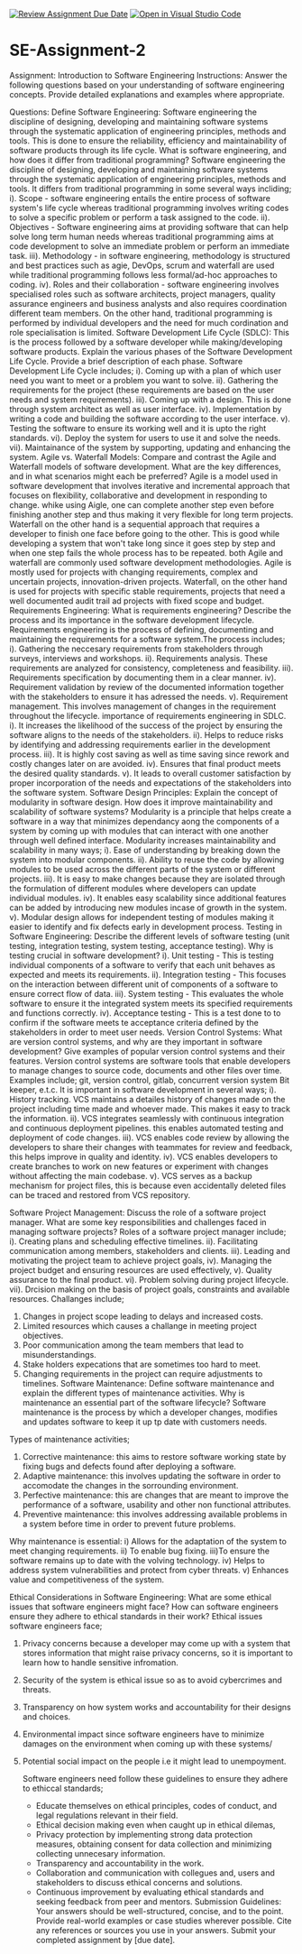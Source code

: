 [![Review Assignment Due Date](https://classroom.github.com/assets/deadline-readme-button-24ddc0f5d75046c5622901739e7c5dd533143b0c8e959d652212380cedb1ea36.svg)](https://classroom.github.com/a/-ucQIGTc)
[![Open in Visual Studio Code](https://classroom.github.com/assets/open-in-vscode-718a45dd9cf7e7f842a935f5ebbe5719a5e09af4491e668f4dbf3b35d5cca122.svg)](https://classroom.github.com/online_ide?assignment_repo_id=15244937&assignment_repo_type=AssignmentRepo)
# SE-Assignment-2
Assignment: Introduction to Software Engineering
Instructions:
Answer the following questions based on your understanding of software engineering concepts. Provide detailed explanations and examples where appropriate.

Questions:
Define Software Engineering:
Software engineering the discipline of designing, developing and maintaining software systems through the systematic application of engineering principles, methods and tools. This is done to ensure the reliability, efficiency and maintainability of software products through its life cycle.
What is software engineering, and how does it differ from traditional programming? Software engineering the discipline of designing, developing and maintaining software systems through the systematic application of engineering principles, methods and tools. It differs from traditional programming in some several ways incliding; i). Scope - software engineering entails the entire process of software system's life cycle whereas traditional programming involves writing codes to solve a specific problem or perform a task assigned to the code. ii). Objectives - Software engineering aims at providing software that can help solve long term human needs whereas traditional programming aims at code development to solve an immediate problem or perform an immediate task. iii). Methodology - in software engineering, methodology is structured and best practices such as agie, DevOps, scrum and waterfall are used while traditional programming follows less formal/ad-hoc approaches to coding. iv). Roles and their collaboration - software engineering involves specialised roles such as software architects, project managers, quality assurance engineers and business analysts and also requires coordination different team members. On the other hand, traditional programming is performed by individual developers and the need for much cordination and role specialisation is limited.
Software Development Life Cycle (SDLC): This is the process followed by a software developer while making/developing software products.
Explain the various phases of the Software Development Life Cycle. Provide a brief description of each phase. Software Development Life Cycle includes; i). Coming up with a plan of which user need you want to meet or a problem you want to solve. ii). Gathering the requirements for the project (these requirements are based on the user needs and system requirements). iii). Coming up with a design. This is done through system architect as well as user interface. iv). Implementation by writing a code and building the software according to the user interface. v). Testing the software to ensure its working well and it is upto the right standards. vi). Deploy the system for users to use it and solve the needs. vii). Maintainance of the system by supporting, updating and enhancing the system.
Agile vs. Waterfall Models: 
Compare and contrast the Agile and Waterfall models of software development. What are the key differences, and in what scenarios might each be preferred?  Agile is a model used in software development that involves iterative and incremental approach that focuses on flexibility, collaborative and development in responding to change. whike using Aigle, one can complete another step even before finishing another step and thus making it very flexible for long term projects. Waterfall on the other hand is a sequential approach that requires a developer to finish one face before going to the other. This is good while developing a system that won't take long since it goes step by step and when one step fails the whole process has to be repeated. both  Agile and waterfall are commonly used software development methodologies. Agile is mostly used for projects with changing requirements, complex and uncertain projects, innovation-driven projects. Waterfall, on the other hand is used for projects with specific stable requirements, projects that need a well documented audit trail ad projects with fixed scope and budget.
Requirements Engineering:
What is requirements engineering? Describe the process and its importance in the software development lifecycle. Requirements engineering is the process of defining, documenting and maintaining the requirements for a software system.The process includes; i). Gathering the neccesary requirements from stakeholders through surveys, interviews and workshops. ii). Requirements analysis. These requirements are analyzed for consistency, completeness and feasibility. iii). Requirements specification by documenting them in a clear manner. iv). Requirement validation by review of the documented information together with the stakeholders to ensure it has adressed the needs. v). Requirement management. This involves management of changes in the requirement throughout the lifecycle. 
importance of requirements engineering in SDLC.
i). It increases the likelihood of the success of the project by ensuring the software aligns to the needs of the stakeholders. ii). Helps to reduce risks by identifying and addressing requirements earlier in the development process. iii). It is highly cost saving as well as time saving since rework and costly changes later on are avoided. iv). Ensures that final product meets the desired quality standards. v). It leads to overall customer satisfaction by proper incorporation of the needs and expectations of the stakeholders into the software system.
Software Design Principles:
Explain the concept of modularity in software design. How does it improve maintainability and scalability of software systems?
Modularity is a principle that helps create a software in a way that minimizes dependancy aong the components of a system by coming up with modules that can interact with one another through well defined interface.
Modularity increases maintainability and scalability in many ways;
i). Ease of understanding by breaking down the system into modular components.
ii). Ability to reuse the code by allowing modules to be used across the different parts of the system or different projects.
iii). It is easy to make changes because they are isolated through the formulation of different modules where developers can update individual modules.
iv). It enables easy scalability since additional features can be added  by introducing new modules incase of growth in the system.
v). Modular design allows for independent testing of modules making it easier to identify and fix defects early in development process.
Testing in Software Engineering:
Describe the different levels of software testing (unit testing, integration testing, system testing, acceptance testing). Why is testing crucial in software development?
i). Unit testing - This is testing individual components of a software to verify that each unit behaves as expected and meets its requirements.
ii). Integration testing - This focuses on the interaction between different unit of components of a software to ensure correct flow of data.
iii). System testing - This evaluates the whole software to ensure it the integrated system meets its specified requirements and functions correctly.
iv). Acceptance testing - This is a test done to to confirm if the software meets te acceptance criteria defined by the stakeholders in order to meet user needs.
Version Control Systems:
What are version control systems, and why are they important in software development? Give examples of popular version control systems and their features.
Version control systems are software tools that enable developers to manage changes to source code, documents and other files over time. Examples include; git, version control, gitlab, concurrent version system Bit keeper, e.t.c.
It is important in software development in several ways;
i). History tracking. VCS maintains a detailes history of changes made on the project including time made and whoever made. This makes it easy to track the information.
ii). VCS integrates seamlessly with continuous integration and continuous deployment pipelines. this enables automated testing and deployment of code changes.
iii). VCS enables code review by allowing the developers to share their changes with teammates for review and feedback, this helps improve in quality and identity.
iv). VCS enables developers to create branches to work on new features or experiment with changes without affecting the main codebase.
v). VCS serves as a backup mechanism for project files, this is because even accidentally deleted files can be traced and restored from VCS repository.

Software Project Management:
Discuss the role of a software project manager. What are some key responsibilities and challenges faced in managing software projects?
Roles of a software project manager include;
i). Creating plans and scheduling effective timelines.
ii). Facilitating communication among members, stakeholders and clients.
iii). Leading and motivating the project team to achieve project goals,
iv). Managing the project budget and ensuring resources are used effectively,
v).  Quality assurance to the final product.
vi). Problem solving during project lifecycle.
vii). Drcision making on the basis of project goals, constraints and available resources.
Challanges include;
1. Changes in project scope leading to delays and increased costs.
2. Limited resources which causes a challange in meeting project objectives.
3. Poor communication among the team members that lead to misunderstandings.
4. Stake holders expecations that are sometimes too hard to meet.
5. Changing requirements in the project can require adjustments to timelines.
Software Maintenance:
Define software maintenance and explain the different types of maintenance activities. Why is maintenance an essential part of the software lifecycle?
Software maintenance is the process by which a developer changes, modifies and updates software to keep it up tp date with customers needs.

Types of maintenance activities;
1. Corrective maintenance: this aims to restore software working state by fixing bugs and defects found after deploying a software.
2. Adaptive maintenance: this involves updating the software in order to accomodate the changes in the sorrounding environment.
3. Perfective maintenance: this are changes that are meant to improve the performance of a software, usability and other non functional attributes.
4. Preventive maintenance: this involves addressing available problems in a system before time in order to prevent future problems. 

Why maintenance is essential:
i) Allows for the adaptation of the system to meet changing requirements.
ii) To enable bug fixing.
iii)To ensure the software remains up to date with the volving technology.
iv) Helps to address system vulnerabilities and protect from cyber threats.
v) Enhances value and competitiveness of the system.

Ethical Considerations in Software Engineering:
What are some ethical issues that software engineers might face? How can software engineers ensure they adhere to ethical standards in their work?
Ethical issues software engineers face;
1. Privacy concerns because a developer may come up with a system that stores information that might raise privacy concerns, so it is important to learn how to handle sensitive infromation.
2. Security of the system is ethical issue so as to avoid cybercrimes and threats.
3. Transparency on how system works and accountability for their designs and choices.
4. Environmental impact since software engineers have to minimize damages on the environment when coming up with these systems/
5. Potential social impact on the people i.e it might lead to unempoyment.

   Software engineers need follow these guidelines to ensure they adhere to ethiccal standards;
   - Educate themselves on ethical principles, codes of conduct, and legal regulations relevant in their field.
   - Ethical decision making even when caught up in ethical dilemas,
   - Privacy protection by implementing strong data protection measures, obtaining consent for data collection and minimizing collecting unnecesary information.
   - Transparency and accountability in the work.
   - Collaboration and communication with collegues and, users and stakeholders to discuss ethical concerns and solutions.
   - Continuous improvement by evaluating ethical standards and seeking feedback from peer and mentors.
Submission Guidelines:
Your answers should be well-structured, concise, and to the point.
Provide real-world examples or case studies wherever possible.
Cite any references or sources you use in your answers.
Submit your completed assignment by [due date].

